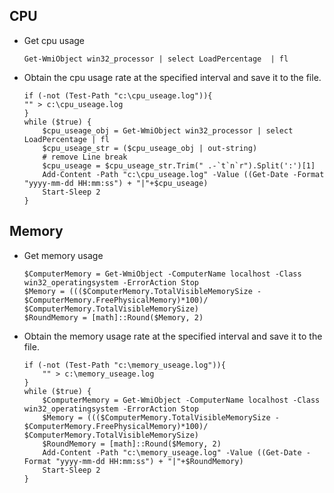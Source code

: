 ## CPU

* Get cpu usage

    ```
    Get-WmiObject win32_processor | select LoadPercentage  | fl
    ```

* Obtain the cpu usage rate at the specified interval and save it to the file.

    ```
    if (-not (Test-Path "c:\cpu_useage.log")){
    "" > c:\cpu_useage.log
    }
    while ($true) {
        $cpu_useage_obj = Get-WmiObject win32_processor | select LoadPercentage | fl
        $cpu_useage_str = ($cpu_useage_obj | out-string)
        # remove Line break
        $cpu_useage = $cpu_useage_str.Trim(" .-`t`n`r").Split(':')[1]
        Add-Content -Path "c:\cpu_useage.log" -Value ((Get-Date -Format "yyyy-mm-dd HH:mm:ss") + "|"+$cpu_useage)
        Start-Sleep 2
    }
    ```

## Memory

* Get memory usage

  ```
  $ComputerMemory = Get-WmiObject -ComputerName localhost -Class win32_operatingsystem -ErrorAction Stop
  $Memory = ((($ComputerMemory.TotalVisibleMemorySize - $ComputerMemory.FreePhysicalMemory)*100)/ $ComputerMemory.TotalVisibleMemorySize)
  $RoundMemory = [math]::Round($Memory, 2)
  ```

* Obtain the memory usage rate at the specified interval and save it to the file.
  
  ```
  if (-not (Test-Path "c:\memory_useage.log")){
      "" > c:\memory_useage.log
  }
  while ($true) {
      $ComputerMemory = Get-WmiObject -ComputerName localhost -Class win32_operatingsystem -ErrorAction Stop
      $Memory = ((($ComputerMemory.TotalVisibleMemorySize - $ComputerMemory.FreePhysicalMemory)*100)/ $ComputerMemory.TotalVisibleMemorySize)
      $RoundMemory = [math]::Round($Memory, 2)
      Add-Content -Path "c:\memory_useage.log" -Value ((Get-Date -Format "yyyy-mm-dd HH:mm:ss") + "|"+$RoundMemory)
      Start-Sleep 2
  }
  ```